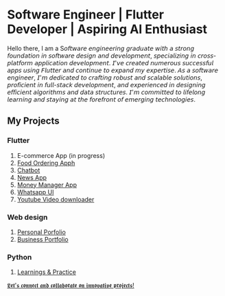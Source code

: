 # Software Engineer | Flutter Developer | Aspiring AI Enthusiast

Hello there,
I am a S𝘰𝘧𝘵𝘸𝘢𝘳𝘦 𝘦𝘯𝘨𝘪𝘯𝘦𝘦𝘳𝘪𝘯𝘨 𝘨𝘳𝘢𝘥𝘶𝘢𝘵𝘦 𝘸𝘪𝘵𝘩 𝘢 𝘴𝘵𝘳𝘰𝘯𝘨 𝘧𝘰𝘶𝘯𝘥𝘢𝘵𝘪𝘰𝘯 𝘪𝘯 𝘴𝘰𝘧𝘵𝘸𝘢𝘳𝘦 𝘥𝘦𝘴𝘪𝘨𝘯 𝘢𝘯𝘥 𝘥𝘦𝘷𝘦𝘭𝘰𝘱𝘮𝘦𝘯𝘵, 𝘴𝘱𝘦𝘤𝘪𝘢𝘭𝘪𝘻𝘪𝘯𝘨 𝘪𝘯 𝘤𝘳𝘰𝘴𝘴-𝘱𝘭𝘢𝘵𝘧𝘰𝘳𝘮 𝘢𝘱𝘱𝘭𝘪𝘤𝘢𝘵𝘪𝘰𝘯 𝘥𝘦𝘷𝘦𝘭𝘰𝘱𝘮𝘦𝘯𝘵. 𝘐'𝘷𝘦 𝘤𝘳𝘦𝘢𝘵𝘦𝘥 𝘯𝘶𝘮𝘦𝘳𝘰𝘶𝘴 𝘴𝘶𝘤𝘤𝘦𝘴𝘴𝘧𝘶𝘭 𝘢𝘱𝘱𝘴 𝘶𝘴𝘪𝘯𝘨 𝘍𝘭𝘶𝘵𝘵𝘦𝘳 𝘢𝘯𝘥 𝘤𝘰𝘯𝘵𝘪𝘯𝘶𝘦 𝘵𝘰 𝘦𝘹𝘱𝘢𝘯𝘥 𝘮𝘺 𝘦𝘹𝘱𝘦𝘳𝘵𝘪𝘴𝘦. 𝘈𝘴 𝘢 𝘴𝘰𝘧𝘵𝘸𝘢𝘳𝘦 𝘦𝘯𝘨𝘪𝘯𝘦𝘦𝘳, 𝘐'𝘮 𝘥𝘦𝘥𝘪𝘤𝘢𝘵𝘦𝘥 𝘵𝘰 𝘤𝘳𝘢𝘧𝘵𝘪𝘯𝘨 𝘳𝘰𝘣𝘶𝘴𝘵 𝘢𝘯𝘥 𝘴𝘤𝘢𝘭𝘢𝘣𝘭𝘦 𝘴𝘰𝘭𝘶𝘵𝘪𝘰𝘯𝘴, 𝘱𝘳𝘰𝘧𝘪𝘤𝘪𝘦𝘯𝘵 𝘪𝘯 𝘧𝘶𝘭𝘭-𝘴𝘵𝘢𝘤𝘬 𝘥𝘦𝘷𝘦𝘭𝘰𝘱𝘮𝘦𝘯𝘵, 𝘢𝘯𝘥 𝘦𝘹𝘱𝘦𝘳𝘪𝘦𝘯𝘤𝘦𝘥 𝘪𝘯 𝘥𝘦𝘴𝘪𝘨𝘯𝘪𝘯𝘨 𝘦𝘧𝘧𝘪𝘤𝘪𝘦𝘯𝘵 𝘢𝘭𝘨𝘰𝘳𝘪𝘵𝘩𝘮𝘴 𝘢𝘯𝘥 𝘥𝘢𝘵𝘢 𝘴𝘵𝘳𝘶𝘤𝘵𝘶𝘳𝘦𝘴. 𝘐'𝘮 𝘤𝘰𝘮𝘮𝘪𝘵𝘵𝘦𝘥 𝘵𝘰 𝘭𝘪𝘧𝘦𝘭𝘰𝘯𝘨 𝘭𝘦𝘢𝘳𝘯𝘪𝘯𝘨 𝘢𝘯𝘥 𝘴𝘵𝘢𝘺𝘪𝘯𝘨 𝘢𝘵 𝘵𝘩𝘦 𝘧𝘰𝘳𝘦𝘧𝘳𝘰𝘯𝘵 𝘰𝘧 𝘦𝘮𝘦𝘳𝘨𝘪𝘯𝘨 𝘵𝘦𝘤𝘩𝘯𝘰𝘭𝘰𝘨𝘪𝘦𝘴.

## My Projects

### Flutter

1. E-commerce App (in progress)
2. [Food Ordering Apph](https://github.com/Saira-kanwal/food-app-with-firebase)
3. [Chatbot](https://github.com/Saira-kanwal/flutter_chatbot)
4. [News App](https://github.com/Saira-kanwal/news-app)
5. [Money Manager App](https://github.com/Saira-kanwal/money-manager-app)
6. [Whatsapp UI](https://github.com/Saira-kanwal/whatsapp_clone_mvc/tree/main/whatsapp_mvc_clone)
7. [Youtube Video downloader](https://github.com/Saira-kanwal/Youtube-Video-Downloader)

### Web design

1. [Personal Porfolio](https://github.com/Saira-kanwal/porfolio-site)
2. [Business Portfolio](https://github.com/Saira-kanwal/XpertPackagingSolutions)

### Python

1. [Learnings & Practice](https://github.com/Saira-kanwal/Python-learning-joureny)

[𝕷𝖊𝖙'𝖘 𝖈𝖔𝖓𝖓𝖊𝖈𝖙 𝖆𝖓𝖉 𝖈𝖔𝖑𝖑𝖆𝖇𝖔𝖗𝖆𝖙𝖊 𝖔𝖓 𝖎𝖓𝖓𝖔𝖛𝖆𝖙𝖎𝖛𝖊 𝖕𝖗𝖔𝖏𝖊𝖈𝖙𝖘!](https://www.linkedin.com/in/saira-kanwal)




